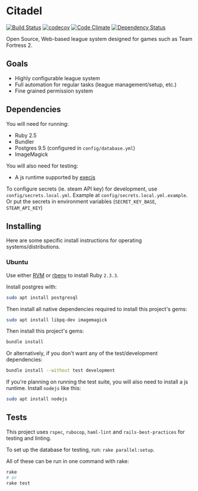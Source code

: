 # Citadel

[![Build Status](https://github.com/ozfortress/citadel/actions/workflows/rails.yml/badge.svg)](https://github.com/ozfortress/citadel/actions)
[![codecov](https://codecov.io/gh/ozfortress/citadel/branch/master/graph/badge.svg?token=G6BlC2h9Vf)](https://codecov.io/gh/ozfortress/citadel)
[![Code Climate](https://codeclimate.com/github/ozfortress/citadel/badges/gpa.svg)](https://codeclimate.com/github/ozfortress/citadel)
[![Dependency Status](https://gemnasium.com/ozfortress/citadel.svg)](https://gemnasium.com/ozfortress/citadel)

Open Source, Web-based league system designed for games such as Team Fortress 2.

## Goals

* Highly configurable league system
* Full automation for regular tasks (league management/setup, etc.)
* Fine grained permission system

## Dependencies

You will need for running:

* Ruby 2.5
* Bundler
* Postgres 9.5 (configured in `config/database.yml`)
* ImageMagick

You will also need for testing:

* A js runtime supported by [execjs](https://github.com/rails/execjs)

To configure secrets (ie. steam API key) for development, use
`config/secrets.local.yml`. Example at `config/secrets.local.yml.example`.
Or put the secrets in environment variables (`SECRET_KEY_BASE`, `STEAM_API_KEY`)

## Installing

Here are some specific install instructions for operating systems/distributions.

### Ubuntu

Use either [RVM](https://rvm.io/) or [rbenv](https://github.com/rbenv/rbenv) to install Ruby `2.3.3`.

Install postgres with:

```bash
sudo apt install postgresql
```

Then install all native dependencies required to install this project's gems:

```bash
sudo apt install libpq-dev imagemagick
```

Then install this project's gems:

```bash
bundle install
```

Or alternatively, if you don't want any of the test/development dependencies:

```bash
bundle install --without test development
```

If you're planning on running the test suite, you will also need to install a js runtime. Install `nodejs` like this:

```bash
sudo apt install nodejs
```

## Tests

This project uses `rspec`, `rubocop`, `haml-lint` and `rails-best-practices` for
testing and linting.

To set up the database for testing, run: `rake parallel:setup`.

All of these can be run in one command with rake:

```bash
rake
# or
rake test
```
